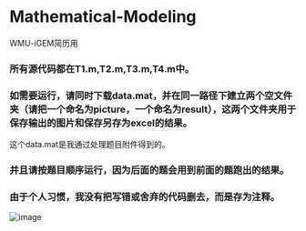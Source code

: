 # Mathematical-Modeling
WMU-iGEM简历用
### 所有源代码都在T1.m,T2.m,T3.m,T4.m中。
### 如需要运行，请同时下载data.mat，并在同一路径下建立两个空文件夹（请把一个命名为picture，一个命名为result），这两个文件夹用于保存输出的图片和保存另存为excel的结果。
这个data.mat是我通过处理题目附件得到的。
### 并且请按题目顺序运行，因为后面的题会用到前面的题跑出的结果。
### 由于个人习惯，我没有把写错或舍弃的代码删去，而是存为注释。
![image](https://user-images.githubusercontent.com/104341854/191968657-c4ce2212-fb81-47f2-9d57-6f1971b99643.png)
